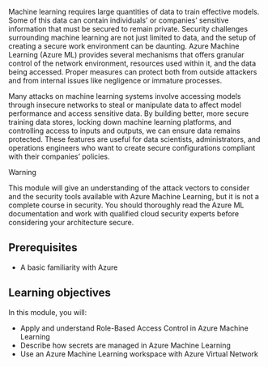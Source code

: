 Machine learning requires large quantities of data to train effective models. Some of this data can contain individuals' or companies’ sensitive information that must be secured to remain private. Security challenges surrounding machine learning are not just limited to data, and the setup of creating a secure work environment can be daunting. Azure Machine Learning (Azure ML) provides several mechanisms that offers granular control of the network environment, resources used within it, and the data being accessed. Proper measures can protect both from outside attackers and from internal issues like negligence or immature processes.

Many attacks on machine learning systems involve accessing models through insecure networks to steal or manipulate data to affect model performance and access sensitive data. By building better, more secure training data stores, locking down machine learning platforms, and controlling access to inputs and outputs, we can ensure data remains protected. These features are useful for data scientists, administrators, and operations engineers who want to create secure configurations compliant with their companies’ policies.

> [!WARNING]
> This module will give an understanding of the attack vectors to consider and the security tools available with Azure Machine Learning, but it is not a complete course in security. You should thoroughly read the Azure ML documentation and work with qualified cloud security experts before considering your architecture secure.

## Prerequisites

* A basic familiarity with Azure

## Learning objectives

In this module, you will:

* Apply and understand Role-Based Access Control in Azure Machine Learning
* Describe how secrets are managed in Azure Machine Learning
* Use an Azure Machine Learning workspace with Azure Virtual Network
